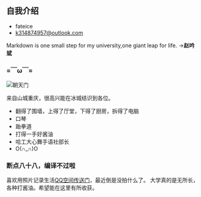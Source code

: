 ## 自我介绍 ##
- fateice
- k314874957@outlook.com

Markdown is one small step for my university,one giant leap for life. ->**赵吟斌** 

### =￣ω￣= ###

![朝天门](http://i3.tietuku.com/b4a059ad51b59502.jpg "朝天门")

来自山城重庆，很高兴能在冰城结识到各位。



- 翻得了围墙，上得了厅堂，下得了厨房，拆得了电脑
- 口琴
- 跆拳道
- 打得一手好酱油
- 哈工大心舞手语社部长
- O(∩_∩)O

### 断点八十八，编译不过啦 ###

喜欢用照片记录生活[QQ空间传送门](http://314874957.qzone.qq.com)，最近倒是没拍什么了。
大学真的是无所长，各种打酱油。希望能在这里有所收获。

